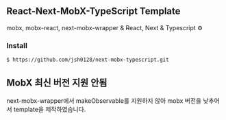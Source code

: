 ## React-Next-MobX-TypeScript Template
mobx, mobx-react, next-mobx-wrapper & React, Next & Typescript ⚙️

### Install
```bash 
$ https://github.com/jsh0128/next-mobx-typescript.git
```

## MobX 최신 버전 지원 안됨
next-mobx-wrapper에서 makeObservable를 지원하지 않아 mobx 버전을 낮추어서 template을 제작하였습니다.
